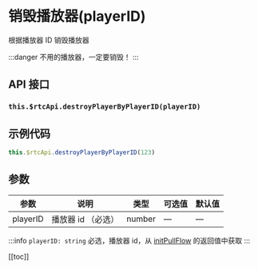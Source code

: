 # 销毁播放器(playerID)

根据播放器 ID 销毁播放器

:::danger
不用的播放器，一定要销毁！
:::

## API 接口

### `this.$rtcApi.destroyPlayerByPlayerID(playerID)`

## 示例代码

```js
this.$rtcApi.destroyPlayerByPlayerID(123)
```

## 参数

| 参数     | 说明               | 类型   | 可选值 | 默认值 |
| -------- | ------------------ | ------ | ------ | ------ |
| playerID | 播放器 id （必选） | number | —      | —      |

:::info
`playerID: string` 必选，播放器 id，从 [initPullFlow](initPullFlow.html) 的返回值中获取
:::

[[toc]]
